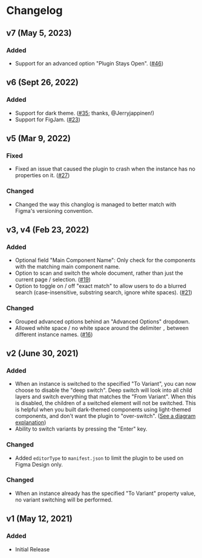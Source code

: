 # Changelog

## v7 (May 5, 2023)

### Added

-   Support for an advanced option "Plugin Stays Open". ([#46](https://github.com/etn-ccis/blui-figma-plugins/issues/46))

## v6 (Sept 26, 2022)

### Added

-   Support for dark theme. ([#35](https://github.com/etn-ccis/blui-figma-plugins/issues/35); thanks, @Jerryjappinen!)
-   Support for FigJam. ([#23](https://github.com/etn-ccis/blui-figma-plugins/issues/23))

## v5 (Mar 9, 2022)

### Fixed

-   Fixed an issue that caused the plugin to crash when the instance has no properties on it. ([#27](https://github.com/etn-ccis/blui-figma-plugins/issues/27))

### Changed

-   Changed the way this changlog is managed to better match with Figma's versioning convention.

## v3, v4 (Feb 23, 2022)

### Added

-   Optional field "Main Component Name": Only check for the components with the matching main component name.
-   Option to scan and switch the whole document, rather than just the current page / selection. ([#19](https://github.com/etn-ccis/blui-figma-plugins/issues/19))
-   Option to toggle on / off "exact match" to allow users to do a blurred search (case-insensitive, substring search, ignore white spaces). ([#21](https://github.com/etn-ccis/blui-figma-plugins/issues/21))

### Changed

-   Grouped advanced options behind an "Advanced Options" dropdown.
-   Allowed white space / no white space around the delimiter `,` between different instance names. ([#16](https://github.com/etn-ccis/blui-figma-plugins/issues/16))

## v2 (June 30, 2021)

### Added

-   When an instance is switched to the specified "To Variant", you can now choose to disable the "deep switch". Deep switch will look into all child layers and switch everything that matches the "From Variant". When this is disabled, the children of a switched element will not be switched. This is helpful when you built dark-themed components using light-themed components, and don't want the plugin to "over-switch". ([See a diagram explanation](./_assets_/deep-switch-diagram.png))
-   Ability to switch variants by pressing the "Enter" key.

### Changed

-   Added `editorType` to `manifest.json` to limit the plugin to be used on Figma Design only.

### Changed

-   When an instance already has the specified "To Variant" property value, no variant switching will be performed.

## v1 (May 12, 2021)

### Added

-   Initial Release
